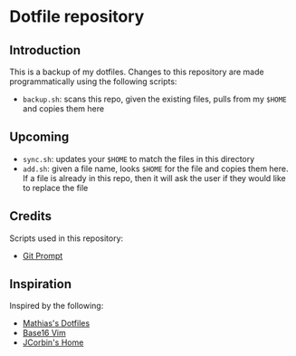 # Dotfile repository

## Introduction
This is a backup of my dotfiles. Changes to this repository are made programmatically using the following scripts:
+ `backup.sh`: scans this repo, given the existing files, pulls from my `$HOME` and copies them here

## Upcoming
+ `sync.sh`: updates your `$HOME` to match the files in this directory
+ `add.sh`: given a file name, looks `$HOME` for the file and copies them here. If a file is already in this repo, then it will ask the user if they would like to replace the file

## Credits
Scripts used in this repository:
+ [Git Prompt](https://github.com/git/git/blob/master/contrib/completion/git-prompt.sh)

## Inspiration
Inspired by the following:
+ [Mathias's Dotfiles](https://github.com/mathiasbynens/dotfiles)
+ [Base16 Vim](https://github.com/chriskempson/base16-vim)
+ [JCorbin's Home](https://github.com/jcorbin/home)
